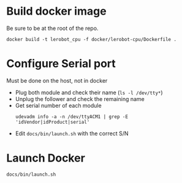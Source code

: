 # Build docker image

Be sure to be at the root of the repo.

```shell
docker build -t lerobot_cpu -f docker/lerobot-cpu/Dockerfile .
```

# Configure Serial port

Must be done on the host, not in docker

- Plug both module and check their name (`ls -l /dev/tty*`)
- Unplug the follower and check the remaining name
- Get serial number of each module
  ```shell
  udevadm info -a -n /dev/ttyACM1 | grep -E 'idVendor|idProduct|serial'
  ```
- Edit `docs/bin/launch.sh` with the correct S/N

# Launch Docker

```shell
docs/bin/launch.sh
```
